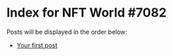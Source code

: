 # Index for NFT World #7082
Posts will be displayed in the order below:

- [Your first post](./001-first.md)


